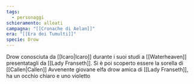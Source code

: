 ```yaml
---
tags:
  - personaggi
schieramento: alleati
campagna: "[[Cronache di Aelan]]"
era: "[[Era dei Tumulti]]"
specie: Drow
---
```

Drow conosciuta da [[Icaro|Icaro]] durante i suoi studi a [[Waterheaven]] presentatagli da [[Lady Franseth]]. Si è poi scoperto essere la sorella di [[Callen|Callen]]
Avvenente giovane elfa drow amica di [[Lady Franseth]], ha un occhio chiaro e uno violetto